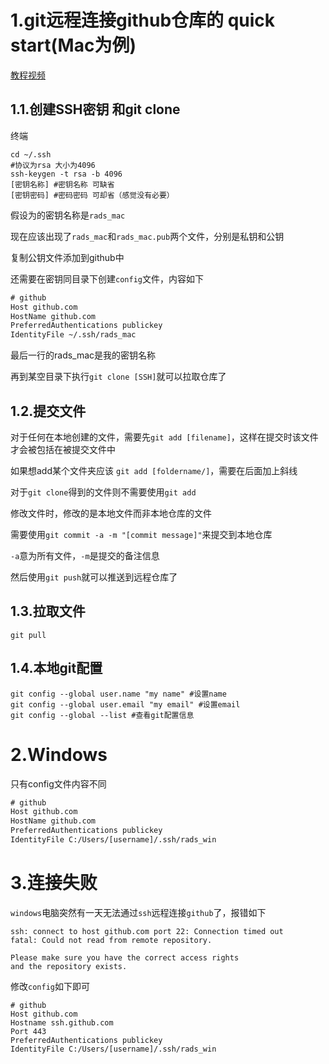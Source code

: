 # 1.git远程连接github仓库的 quick start(Mac为例)

[教程视频](https://www.bilibili.com/video/BV1HM411377j?vd_source=8924ad59b4f62224f165e16aa3d04f00&spm_id_from=333.788.videopod.sections&p=11)

## 1.1.创建SSH密钥 和git clone

终端

```shell
cd ~/.ssh
#协议为rsa 大小为4096
ssh-keygen -t rsa -b 4096
[密钥名称] #密钥名称 可缺省
[密钥密码] #密码密码 可却省（感觉没有必要）
```

假设为的密钥名称是`rads_mac`

现在应该出现了`rads_mac`和`rads_mac.pub`两个文件，分别是私钥和公钥

复制公钥文件添加到github中

还需要在密钥同目录下创建`config`文件，内容如下

```txt
# github
Host github.com
HostName github.com
PreferredAuthentications publickey
IdentityFile ~/.ssh/rads_mac
```
最后一行的rads_mac是我的密钥名称

再到某空目录下执行`git clone [SSH]`就可以拉取仓库了

## 1.2.提交文件

对于任何在本地创建的文件，需要先`git add [filename]`，这样在提交时该文件才会被包括在被提交文件中

如果想add某个文件夹应该 `git add [foldername/]`，需要在后面加上斜线

对于`git clone`得到的文件则不需要使用`git add`

修改文件时，修改的是本地文件而非本地仓库的文件

需要使用`git commit -a -m "[commit message]"`来提交到本地仓库

`-a`意为所有文件，`-m`是提交的备注信息

然后使用`git push`就可以推送到远程仓库了

## 1.3.拉取文件

`git pull`

## 1.4.本地git配置

```shell
git config --global user.name "my name" #设置name
git config --global user.email "my email" #设置email
git config --global --list #查看git配置信息
```



# 2.Windows

只有config文件内容不同

```txt
# github
Host github.com
HostName github.com
PreferredAuthentications publickey
IdentityFile C:/Users/[username]/.ssh/rads_win
```

# 3.连接失败

`windows`电脑突然有一天无法通过`ssh`远程连接`github`了，报错如下

```ssh
ssh: connect to host github.com port 22: Connection timed out
fatal: Could not read from remote repository.

Please make sure you have the correct access rights
and the repository exists.
```



修改`config`如下即可

```txtr
# github
Host github.com
Hostname ssh.github.com
Port 443
PreferredAuthentications publickey
IdentityFile C:/Users/[username]/.ssh/rads_win
```

